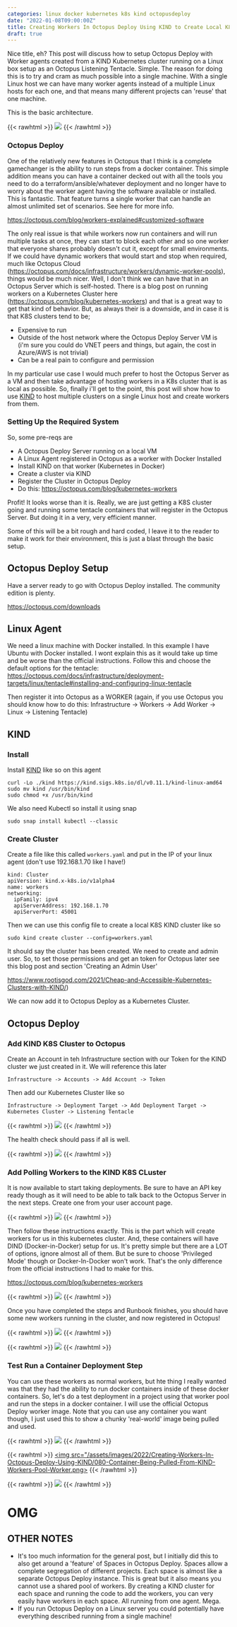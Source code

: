 ```yaml
---
categories: linux docker kubernetes k8s kind octopusdeploy
date: "2022-01-08T09:00:00Z"
title: Creating Workers In Octopus Deploy Using KIND to Create Local K8S Clusters
draft: true
---
```


Nice title, eh? This post will discuss how to setup Octopus Deploy with Worker agents created from a KIND Kubernetes cluster running on a Linux box setup as an Octopus Listening Tentacle. Simple. The reason for doing this is to try and cram as much possible into a single machine. With a single Linux host we can have many worker agents instead of a multiple Linux hosts for each one, and that means many different projects can 'reuse' that one machine.

This is the basic architecture.

{{< rawhtml >}}
<a data-fancybox="gallery" href="/assets/images/2022/Creating-Workers-In-Octopus-Deploy-Using-KIND/005-Architecture.png"><img src="/assets/images/2022/Creating-Workers-In-Octopus-Deploy-Using-KIND/005-Architecture.png"></a>
{{< /rawhtml >}}

### Octopus Deploy

One of the relatively new features in Octopus that I think is a complete gamechanger is the ability to run steps from a docker container. This simple addition means you can have a container decked out with all the tools you need to do a terraform/ansible/whatever deployment and no longer have to worry about the worker agent having the software available or installed. This is fantastic. That feature turns a single worker that can handle an almost unlimited set of scenarios. See here for more info.

https://octopus.com/blog/workers-explained#customized-software

The only real issue is that while workers now run containers and will run multiple tasks at once, they can start to block each other and so one worker that everyone shares probably doesn't cut it, except for small environments. If we could have dynamic workers that would start and stop when required, much like Octopus Cloud (https://octopus.com/docs/infrastructure/workers/dynamic-worker-pools), things would be much nicer. Well, I don't think we can have that in an Octopus Server which is self-hosted. There is a blog post on running workers on a Kubernetes Cluster here (https://octopus.com/blog/kubernetes-workers) and that is a great way to get that kind of behavior. But, as always their is a downside, and in case it is that K8S clusters tend to be;
- Expensive to run
- Outside of the host network where the Octopus Deploy Server VM is (i'm sure you could do VNET peers and things, but again, the cost in Azure/AWS is not trivial)
- Can be a real pain to configure and permission

In my particular use case I would much prefer to host the Octopus Server as a VM and then take advantage of hosting workers in a K8s cluster that is as local as possible. So, finally i'll get to the point, this post will show how to use [KIND](https://www.rootisgod.com/2021/Cheap-and-Accessible-Kubernetes-Clusters-with-KIND/) to host multiple clusters on a single Linux host and create workers from them.

### Setting Up the Required System

So, some pre-reqs are
- A Octopus Deploy Server running on a local VM
- A Linux Agent registered in Octopus as a worker with Docker Installed
- Install KIND on that worker (Kubernetes in Docker)
- Create a cluster via KIND
- Register the Cluster in Octopus Deploy
- Do this: https://octopus.com/blog/kubernetes-workers

Profit! It looks worse than it is. Really, we are just getting a K8S cluster going and running some tentacle containers that will register in the Octopus Server. But doing it in a very, very efficient manner.

Some of this will be a bit rough and hard coded, I leave it to the reader to make it work for their environment, this is just a blast through the basic setup.

## Octopus Deploy Setup

Have a server ready to go with Octopus Deploy installed. The community edition is plenty.

https://octopus.com/downloads

## Linux Agent

We need a linux machine with Docker installed. In this example I have Ubuntu with Docker installed. I wont explain this as it would take up time and be worse than the official instructions. Follow this and choose the default options for the tentacle: https://octopus.com/docs/infrastructure/deployment-targets/linux/tentacle#installing-and-configuring-linux-tentacle

Then register it into Octopus as a WORKER (again, if you use Octopus you should know how to do this: Infrastructure -> Workers -> Add Worker -> Linux -> Listening Tentacle)

## KIND

### Install

Install [KIND](https://kind.sigs.k8s.io) like so on this agent

```
curl -Lo ./kind https://kind.sigs.k8s.io/dl/v0.11.1/kind-linux-amd64
sudo mv kind /usr/bin/kind
sudo chmod +x /usr/bin/kind
```

We also need Kubectl so install it using snap

```
sudo snap install kubectl --classic
```


### Create Cluster

Create a file like this called ```workers.yaml``` and put in the IP of your linux agent (don't use 192.168.1.70 like I have!)

```
kind: Cluster
apiVersion: kind.x-k8s.io/v1alpha4
name: workers
networking:
  ipFamily: ipv4
  apiServerAddress: 192.168.1.70
  apiServerPort: 45001
```

Then we can use this config file to create a local K8S KIND cluster like so

```
sudo kind create cluster --config=workers.yaml
```

It should say the cluster has been created. We need to create and admin user. So, to set those permissions and get an token for Octopus later see this blog post and section 'Creating an Admin User'

https://www.rootisgod.com/2021/Cheap-and-Accessible-Kubernetes-Clusters-with-KIND/)

We can now add it to Octopus Deploy as a Kubernetes Cluster.

## Octopus Deploy

### Add KIND K8S Cluster to Octopus

Create an Account in teh Infrastructure section with our Token for the KIND cluster we just created in it. We will reference this later

```
Infrastructure -> Accounts -> Add Account -> Token
```

Then add our Kubernetes Cluster like so

```
Infrastructure -> Deployment Target -> Add Deployment Target -> Kubernetes Cluster -> Listening Tentacle
```

{{< rawhtml >}}
<a data-fancybox="gallery" href="/assets/images/2022/Creating-Workers-In-Octopus-Deploy-Using-KIND/010-Kubernetes-Cluster.png"><img src="/assets/images/2022/Creating-Workers-In-Octopus-Deploy-Using-KIND/010-Kubernetes-Cluster.png"></a>
{{< /rawhtml >}}

The health check should pass if all is well.

{{< rawhtml >}}
<a data-fancybox="gallery" href="/assets/images/2022/Creating-Workers-In-Octopus-Deploy-Using-KIND/020-Kubernetes-Cluster-Health-Check.png"><img src="/assets/images/2022/Creating-Workers-In-Octopus-Deploy-Using-KIND/020-Kubernetes-Cluster-Health-Check.png"></a>
{{< /rawhtml >}}

### Add Polling Workers to the KIND K8S CLuster

It is now available to start taking deployments. Be sure to have an API key ready though as it will need to be able to talk back to the Octopus Server in the next steps. Create one from your user account page.

{{< rawhtml >}}
<a data-fancybox="gallery" href="/assets/images/2022/Creating-Workers-In-Octopus-Deploy-Using-KIND/030-Create-API-Key.png"><img src="/assets/images/2022/Creating-Workers-In-Octopus-Deploy-Using-KIND/030-Create-API-Key.png"></a>
{{< /rawhtml >}}

Then follow these instructions exactly. This is the part which will create workers for us in this kubernetes cluster. And, these containers will have DIND (Docker-in-Docker) setup for us. It's pretty simple but there are a LOT of options, ignore almost all of them. But be sure to choose 'Privileged Mode' though or Docker-In-Docker won't work. That's the only difference from the official instructions I had to make for this.

https://octopus.com/blog/kubernetes-workers

{{< rawhtml >}}
<a data-fancybox="gallery" href="/assets/images/2022/Creating-Workers-In-Octopus-Deploy-Using-KIND/040-Kubernetes-Deployment-Priviliged-Mode.png"><img src="/assets/images/2022/Creating-Workers-In-Octopus-Deploy-Using-KIND/040-Kubernetes-Deployment-Priviliged-Mode.png"></a>
{{< /rawhtml >}}

Once you have completed the steps and Runbook finishes, you should have some new workers running in the cluster, and now registered in Octopus!

{{< rawhtml >}}
<a data-fancybox="gallery" href="/assets/images/2022/Creating-Workers-In-Octopus-Deploy-Using-KIND/050-Runbook-Output.png"><img src="/assets/images/2022/Creating-Workers-In-Octopus-Deploy-Using-KIND/050-Runbook-Output.png"></a>
{{< /rawhtml >}}

{{< rawhtml >}}
<a data-fancybox="gallery" href="/assets/images/2022/Creating-Workers-In-Octopus-Deploy-Using-KIND/060-New-Workers.png"><img src="/assets/images/2022/Creating-Workers-In-Octopus-Deploy-Using-KIND/060-New-Workers.png"></a>
{{< /rawhtml >}}

### Test Run a Container Deployment Step

You can use these workers as normal workers, but hte thing I really wanted was that they had the ability to run docker containers inside of these docker containers. So, let's do a test deployment in a project using that worker pool and run the steps in a docker container. I will use the official Octopus Deploy worker image. Note that you can use any container you want though, I just used this to show a chunky 'real-world' image being pulled and used.

{{< rawhtml >}}
<a data-fancybox="gallery" href="/assets/images/2022/Creating-Workers-In-Octopus-Deploy-Using-KIND/070-Worker-Test-Run.png"><img src="/assets/images/2022/Creating-Workers-In-Octopus-Deploy-Using-KIND/070-Worker-Test-Run.png"></a>
{{< /rawhtml >}}

{{< rawhtml >}}
<a data-fancybox="gallery" href="/assets/images/2022/Creating-Workers-In-Octopus-Deploy-Using-KIND/080-Container-Being-Pulled-From-KIND-Workers-Pool-Worker.png"><img src="/assets/images/2022/Creating-Workers-In-Octopus-Deploy-Using-KIND/080-Container-Being-Pulled-From-KIND-Workers-Pool-Worker.png></a>
{{< /rawhtml >}}

{{< rawhtml >}}
<a data-fancybox="gallery" href="/assets/images/2022/Creating-Workers-In-Octopus-Deploy-Using-KIND/090-It-Ran.png"><img src="/assets/images/2022/Creating-Workers-In-Octopus-Deploy-Using-KIND/090-It-Ran.png"></a>
{{< /rawhtml >}}

# OMG

## OTHER NOTES
- It's too much information for the general post, but I initially did this to also get around a 'feature' of Spaces in Octopus Deploy. Spaces allow a complete segregation of different projects. Each space is almost like a separate Octopus Deploy instance. This is great but it also means you cannot use a shared pool of workers. By creating a KIND cluster for each space and running the code to add the workers, you can very easily have workers in each space. All running from one agent. Mega.
- If you run Octopus Deploy on a Linux server you could potentially have everything described running from a single machine!
